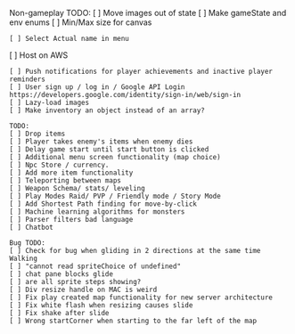 Non-gameplay TODO:
[ ] Move images out of state
[ ] Make gameState and env enums
[ ] Min/Max size for canvas
~~~~~~~~~~~~~~~~~~~~~~~~~~~~~~~~~
[ ] Select Actual name in menu
~~~~~~~~~~~~~~~~~~~~~~~~~~~~~~~~~~
[ ] Host on AWS
~~~~~~~~~~~~~~~~~~~~~~~~~~~~~~~~~
[ ] Push notifications for player achievements and inactive player reminders
[ ] User sign up / log in / Google API Login https://developers.google.com/identity/sign-in/web/sign-in
[ ] Lazy-load images
[ ] Make inventory an object instead of an array?

TODO:
[ ] Drop items
[ ] Player takes enemy's items when enemy dies
[ ] Delay game start until start button is clicked
[ ] Additional menu screen functionality (map choice)
[ ] Npc Store / currency.
[ ] Add more item functionality
[ ] Teleporting between maps
[ ] Weapon Schema/ stats/ leveling
[ ] Play Modes Raid/ PVP / Friendly mode / Story Mode 
[ ] Add Shortest Path finding for move-by-click
[ ] Machine learning algorithms for monsters
[ ] Parser filters bad language
[ ] Chatbot

Bug TODO:
[ ] Check for bug when gliding in 2 directions at the same time Walking
[ ] "cannot read spriteChoice of undefined"
[ ] chat pane blocks glide
[ ] are all sprite steps showing?
[ ] Div resize handle on MAC is weird
[ ] Fix play created map functionality for new server architecture
[ ] Fix white flash when resizing causes slide
[ ] Fix shake after slide
[ ] Wrong startCorner when starting to the far left of the map

